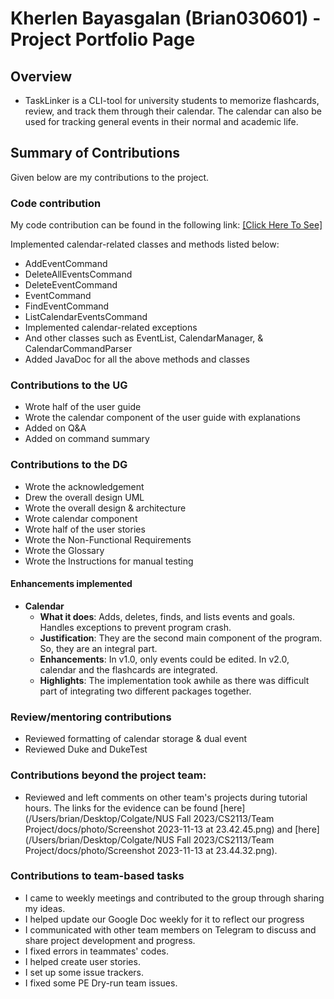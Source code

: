 # Kherlen Bayasgalan (Brian030601) - Project Portfolio Page

## Overview

+ TaskLinker is a CLI-tool for university students to memorize flashcards,
  review, and track them through their calendar. The calendar can also be
  used for tracking general events in their normal and academic life.

## Summary of Contributions

Given below are my contributions to the project.

### Code contribution

My code contribution can be found in the following link:
[[Click Here To See] ](https://nus-cs2113-ay2324s1.github.io/tp-dashboard/?search=brian030601&breakdown=false&sort=groupTitle%20dsc&sortWithin=title&since=2023-09-22&timeframe=commit&mergegroup=&groupSelect=groupByRepos)

Implemented calendar-related classes and methods listed below:
+ AddEventCommand
+ DeleteAllEventsCommand
+ DeleteEventCommand
+ EventCommand
+ FindEventCommand
+ ListCalendarEventsCommand
+ Implemented calendar-related exceptions
+ And other classes such as EventList, CalendarManager, & CalendarCommandParser
+ Added JavaDoc for all the above methods and classes

### Contributions to the UG

+ Wrote half of the user guide
+ Wrote the calendar component of the user guide with explanations
+ Added on Q&A
+ Added on command summary

### Contributions to the DG

+ Wrote the acknowledgement
+ Drew the overall design UML
+ Wrote the overall design & architecture
+ Wrote calendar component
+ Wrote half of the user stories
+ Wrote the Non-Functional Requirements
+ Wrote the Glossary
+ Wrote the Instructions for manual testing

#### Enhancements implemented
- **Calendar**
  - **What it does**: Adds, deletes, finds, and lists events and goals. 
  Handles exceptions to prevent program crash.
  - **Justification**: They are the second main component of the program. So,
  they are an integral part.
  - **Enhancements**: In v1.0, only events could be edited. In v2.0, calendar
  and the flashcards are integrated.
  - **Highlights**: The implementation took awhile as there was difficult part
  of integrating two different packages together.

### Review/mentoring contributions

+ Reviewed formatting of calendar storage & dual event
+ Reviewed Duke and DukeTest

### Contributions beyond the project team:

+ Reviewed and left comments on other team's projects during 
tutorial hours. The links for the evidence can be found [here](/Users/brian/Desktop/Colgate/NUS Fall 2023/CS2113/Team Project/docs/photo/Screenshot 2023-11-13 at 23.42.45.png)
and [here](/Users/brian/Desktop/Colgate/NUS Fall 2023/CS2113/Team Project/docs/photo/Screenshot 2023-11-13 at 23.44.32.png).


### Contributions to team-based tasks

- I came to weekly meetings and contributed to the group through sharing my ideas.
- I helped update our Google Doc weekly for it to reflect our progress
- I communicated with other team members on Telegram to discuss and share project
development and progress.
- I fixed errors in teammates' codes.
- I helped create user stories.
- I set up some issue trackers.
- I fixed some PE Dry-run team issues.